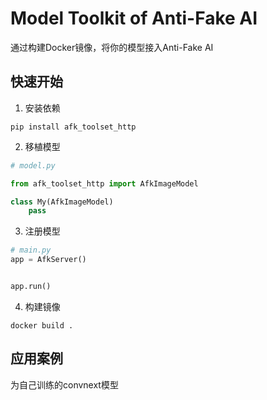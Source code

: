 # Model Toolkit of Anti-Fake AI

通过构建Docker镜像，将你的模型接入Anti-Fake AI

## 快速开始

1. 安装依赖
```shell
pip install afk_toolset_http
```

2. 移植模型
   
```python
# model.py

from afk_toolset_http import AfkImageModel

class My(AfkImageModel)
    pass

```
3. 注册模型

```python
# main.py
app = AfkServer()


app.run()

```

4. 构建镜像

```shell
docker build .
```

## 应用案例

为自己训练的convnext模型
